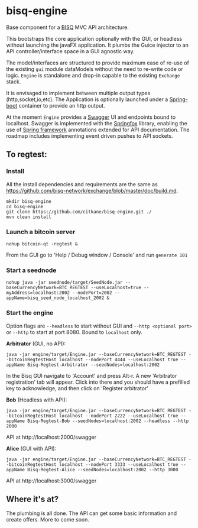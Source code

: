 # bisq-engine

Base component for a [BISQ](https://github.com/bisq-network/exchange) MVC API architecture.

This bootstraps the core application optionally with the GUI, or headless without launching the javaFX application. It plumbs the Guice injector to an API controller/interface space in a GUI agnostic way.

The model/interfaces are structured to provide maximum ease of re-use of the existing `gui` module dataModels without the need to re-write code or logic. `Engine` is standalone and drop-in capable to the existing `Exchange` stack.

It is envisaged to implement between multiple output types (http,socket,io,etc). The Application is optionally launched under a [Spring-boot](https://projects.spring.io/spring-boot/) container to provide an http output.

At the moment `Engine` provides a [Swagger](https://swagger.io/) UI and endpoints bound to localhost. Swagger is implemented with the [Springfox](https://springfox.github.io/springfox/) library, enabling the use of [Spring framework](https://spring.io/) annotations extended for API documentation. The roadmap includes implementing event driven pushes to API sockets.

## To regtest:


### Install

All the install dependencies and requirements are the same as https://github.com/bisq-network/exchange/blob/master/doc/build.md.

```
mkdir bisq-engine
cd bisq-engine
git clone https://github.com/citkane/bisq-engine.git ./
mvn clean install
```

### Launch a bitcoin server
```
nohup bitcoin-qt -regtest &
```
From the GUI go to 'Help / Debug window / Console' and run `generate 101`

### Start a seednode
```
nohup java -jar seednode/target/SeedNode.jar --baseCurrencyNetwork=BTC_REGTEST --useLocalhost=true --myAddress=localhost:2002 --nodePort=2002 --appName=bisq_seed_node_localhost_2002 &
```

### Start the engine

Option flags are `--headless` to start without GUI and `--http <optional port>` or `--http` to start at port 8080. Bound to `localhost` only.

**Arbitrator** (GUI, no API):

```
java -jar engine/target/Engine.jar --baseCurrencyNetwork=BTC_REGTEST --bitcoinRegtestHost localhost --nodePort 4444 --useLocalhost true --appName Bisq-Regtest-Arbitrator --seedNodes=localhost:2002
```
In the Bisq GUI navigate to 'Account' and press Alt-r. A new 'Arbitrator registration' tab will appear. Click into there and you should have a prefilled key to acknowledge, and then click on 'Register arbitrator'


**Bob** (Headless with API):
```
java -jar engine/target/Engine.jar --baseCurrencyNetwork=BTC_REGTEST --bitcoinRegtestHost localhost --nodePort 2222 --useLocalhost true --appName Bisq-Regtest-Bob --seedNodes=localhost:2002 --headless --http 2000
```
API at http://localhost:2000/swagger


**Alice** (GUI with API):
```
java -jar engine/target/Engine.jar --baseCurrencyNetwork=BTC_REGTEST --bitcoinRegtestHost localhost --nodePort 3333 --useLocalhost true --appName Bisq-Regtest-Alice --seedNodes=localhost:2002 --http 3000
```
API at http://localhost:3000/swagger


## Where it's at?

The plumbing is all done. The API can get some basic information and create offers. More to come soon.
